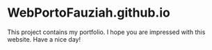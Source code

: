 # WebPortoFauziah.github.io

This project contains my portfolio. I hope you are impressed with this website.
Have a nice day!
